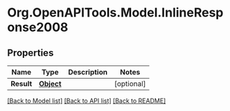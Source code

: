 # Org.OpenAPITools.Model.InlineResponse2008
## Properties

Name | Type | Description | Notes
------------ | ------------- | ------------- | -------------
**Result** | [**Object**](.md) |  | [optional] 

[[Back to Model list]](../README.md#documentation-for-models) [[Back to API list]](../README.md#documentation-for-api-endpoints) [[Back to README]](../README.md)

